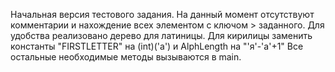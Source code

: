 Начальная версия тестового задания. На данный момент отсутствуют комментарии и нахождение всех элементом с ключом > заданного. 
Для удобства реализовано дерево для латиницы. Для кирилицы заменить константы "FIRSTLETTER" на (int)('а') и AlphLength на  "'я'-'а'+1"
Все остальные необходимые методы вызываются в main.
